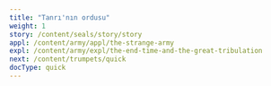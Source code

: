 ```yaml
---
title: "Tanrı'nın ordusu"
weight: 1
story: /content/seals/story/story
appl: /content/army/appl/the-strange-army
expl: /content/army/expl/the-end-time-and-the-great-tribulation
next: /content/trumpets/quick
docType: quick
---
```

